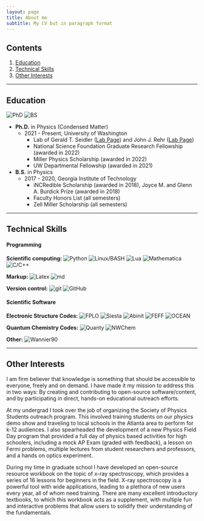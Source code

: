 ```yaml
---
layout: page
title: About me
subtitle: My CV but in paragraph format
---
```


## Contents

 1. [Education](#education)
 2. [Technical Skills](#technical-skills)
 3. [Other Interests](#other-interests)  

------
## Education
![PhD](https://img.shields.io/badge/Ph.D.-Physics%20(Condensed%20Matter)-blue?style=flat-square) ![BS](https://img.shields.io/badge/B.S.-Physics-blue?style=flat-square)
- **Ph.D.** in Physics (Condensed Matter)
  - 2021 - Present, University of Washington
    - Lab of Gerald T. Seidler ([Lab Page](http://faculty.washington.edu/seidler/index.html)) and John J. Rehr ([Lab Page](http://faculty.washington.edu/jjr/))
    - National Science Foundation Graduate Research Fellowship (awarded in 2022)
    - Miller Physics Scholarship (awarded in 2022)
    - UW Departmental Fellowship (awarded in 2021)
- **B.S.** in Physics
  - 2017 - 2020, Georgia Institute of Technology
    - iNCRedible Scholarship (awarded in 2018), Joyce M. and Glenn A. Burdick Prize (awarded in 2018)
    - Faculty Honors List (all semesters)  
    - Zell Miller Scholarship (all semesters)

------
## Technical Skills

#### Programming

**Scientific computing:** ![Python](https://img.shields.io/badge/Python-proficient-success) ![Linux/BASH](https://img.shields.io/badge/Linux/BASH-proficient-success) ![Lua](https://img.shields.io/badge/Lua-intermediate-green) ![Mathematica](https://img.shields.io/badge/Mathematica-intermediate-green) ![C/C++](https://img.shields.io/badge/C/C++-novice-yellow)

**Markup:** ![Latex](https://img.shields.io/badge/LaTex-proficient-success) ![md](https://img.shields.io/badge/markdown-proficient-success)

**Version control:** ![git](https://img.shields.io/badge/git-intermediate-green)
![GitHub](https://img.shields.io/badge/GitHub-intermediate-green)

#### Scientific Software

**Electronic Structure Codes:** ![FPLO](https://img.shields.io/badge/markdown-proficient-success) ![Siesta](https://img.shields.io/badge/Siesta-intermediate-green) ![Abinit](https://img.shields.io/badge/Abinit-intermediate-green) ![FEFF](https://img.shields.io/badge/FEFF-novice-yellow) ![OCEAN](https://img.shields.io/badge/OCEAN-novice-yellow)

**Quantum Chemistry Codes:** ![Quanty](https://img.shields.io/badge/Quanty-proficient-success) ![NWChem](https://img.shields.io/badge/NWChem-novice-yellow) 

**Other:** ![Wannier90](https://img.shields.io/badge/Wannier90-novice-yellow)

------
## Other Interests

I am firm believer that knowledge is something that should be accessible to everyone, freely and on demand. I have made it my mission to address this in two ways: By creating and contributing to open-source software/content, and by participating in direct, hands-on educational outreach efforts. 

At my undergrad I took over the job of organizing the Society of Physics Students outreach program. This involved training students on our physics demo show and traveling to local schools in the Atlanta area to perform for k-12 audiences. I also spearheaded the development of a new Physics Field Day program that provided a full day of physics based activities for high schoolers, including a mock AP Exam (graded with feedback), a lesson on Fermi problems, multiple lectures from student researchers and professors, and a hands on optics experiment.

During my time in graduate school I have developed an open-source resource workbook on the topic of x-ray spectroscopy, which provides a series of 16 lessons for beginners in the field. X-ray spectroscopy is a powerful tool with wide applications, leading to a plethora of new users every year, all of whom need training. There are many excellent introductory textbooks, to which this workbook acts as a supplement, with multiple fun and interactive problems that allow users to solidify their understanding of the fundamentals. 